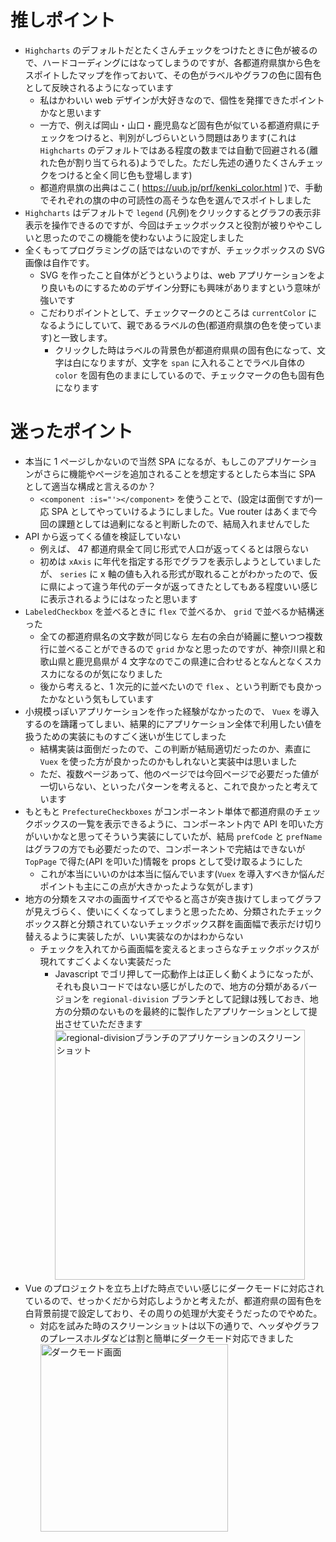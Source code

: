 # 推しポイント

- `Highcharts` のデフォルトだとたくさんチェックをつけたときに色が被るので、ハードコーディングにはなってしまうのですが、各都道府県旗から色をスポイトしたマップを作っておいて、その色がラベルやグラフの色に固有色として反映されるようになっています
  - 私はかわいい web デザインが大好きなので、個性を発揮できたポイントかなと思います
  - 一方で、例えば岡山・山口・鹿児島など固有色が似ている都道府県にチェックをつけると、判別がしづらいという問題はあります(これは `Highcharts` のデフォルトではある程度の数までは自動で回避される(離れた色が割り当てられる)ようでした。ただし先述の通りたくさんチェックをつけると全く同じ色も登場します)
  - 都道府県旗の出典はここ( https://uub.jp/prf/kenki_color.html )で、手動でそれぞれの旗の中の可読性の高そうな色を選んでスポイトしました
- `Highcharts` はデフォルトで `legend` (凡例)をクリックするとグラフの表示非表示を操作できるのですが、今回はチェックボックスと役割が被りややこしいと思ったのでこの機能を使わないように設定しました
- 全くもってプログラミングの話ではないのですが、チェックボックスの SVG 画像は自作です。
  - SVG を作ったこと自体がどうというよりは、web アプリケーションをより良いものにするためのデザイン分野にも興味がありますという意味が強いです
  - こだわりポイントとして、チェックマークのところは `currentColor` になるようにしていて、親であるラベルの色(都道府県旗の色を使っています)と一致します。
    - クリックした時はラベルの背景色が都道府県県の固有色になって、文字は白になりますが、文字を `span` に入れることでラベル自体の `color` を固有色のままにしているので、チェックマークの色も固有色になります

# 迷ったポイント

- 本当に 1 ページしかないので当然 SPA になるが、もしこのアプリケーションがさらに機能やページを追加されることを想定するとしたら本当に SPA として適当な構成と言えるのか？
  - `<component :is="'></component>` を使うことで、(設定は面倒ですが)一応 SPA としてやっていけるようにしました。Vue router はあくまで今回の課題としては過剰になると判断したので、結局入れませんでした
- API から返ってくる値を検証していない
  - 例えば、 47 都道府県全て同じ形式で人口が返ってくるとは限らない
  - 初めは `xAxis` に年代を指定する形でグラフを表示しようとしていましたが、 `series` に x 軸の値も入れる形式が取れることがわかったので、仮に県によって違う年代のデータが返ってきたとしてもある程度いい感じに表示されるようにはなったと思います
- `LabeledCheckbox` を並べるときに `flex` で並べるか、 `grid` で並べるか結構迷った
  - 全ての都道府県名の文字数が同じなら 左右の余白が綺麗に整いつつ複数行に並べることができるので `grid` かなと思ったのですが、神奈川県と和歌山県と鹿児島県が 4 文字なのでこの県達に合わせるとなんとなくスカスカになるのが気になりました
  - 後から考えると、1 次元的に並べたいので `flex` 、という判断でも良かったかなという気もしています
- 小規模っぽいアプリケーションを作った経験がなかったので、 `Vuex` を導入するのを躊躇ってしまい、結果的にアプリケーション全体で利用したい値を扱うための実装にものすごく迷いが生じてしまった
  - 結構実装は面倒だったので、この判断が結局適切だったのか、素直に `Vuex` を使った方が良かったのかもしれないと実装中は思いました
  - ただ、複数ページあって、他のページでは今回ページで必要だった値が一切いらない、といったパターンを考えると、これで良かったと考えています
- もともと `PrefectureCheckboxes` がコンポーネント単体で都道府県のチェックボックスの一覧を表示できるように、コンポーネント内で API を叩いた方がいいかなと思ってそういう実装にしていたが、結局 `prefCode` と `prefName` はグラフの方でも必要だったので、コンポーネントで完結はできないが `TopPage` で得た(API を叩いた)情報を props として受け取るようにした
  - これが本当にいいのかは本当に悩んでいます(`Vuex` を導入すべきか悩んだポイントも主にこの点が大きかったような気がします)
- 地方の分類をスマホの画面サイズでやると高さが突き抜けてしまってグラフが見えづらく、使いにくくなってしまうと思ったため、分類されたチェックボックス群と分類されていないチェックボックス群を画面幅で表示だけ切り替えるように実装したが、いい実装なのかはわからない
  - チェックを入れてから画面幅を変えるとまっさらなチェックボックスが現れてすごくよくない実装だった
    - Javascript でゴリ押して一応動作上は正しく動くようになったが、それも良いコードではない感じがしたので、地方の分類があるバージョンを `regional-division` ブランチとして記録は残しておき、地方の分類のないものを最終的に製作したアプリケーションとして提出させていただきます   
      <img alt="regional-divisionブランチのアプリケーションのスクリーンショット" src="https://user-images.githubusercontent.com/74708840/169922976-09142936-7685-4f88-b44c-9945309ed004.png" width="400px">
- Vue のプロジェクトを立ち上げた時点でいい感じにダークモードに対応されているので、せっかくだから対応しようかと考えたが、都道府県の固有色を白背景前提で設定しており、その周りの処理が大変そうだったのでやめた。
  - 対応を試みた時のスクリーンショットは以下の通りで、ヘッダやグラフのプレースホルダなどは割と簡単にダークモード対応できました  
    <img alt="ダークモード画面" src="https://user-images.githubusercontent.com/74708840/169994453-4bdd29d4-b4ac-46bc-bc8d-d395c2938065.png" width="300px">


